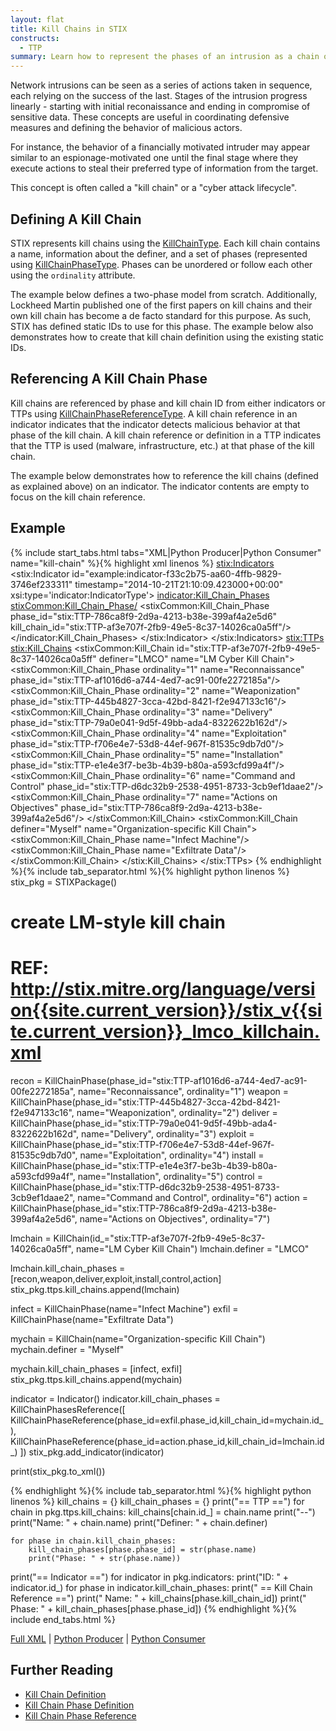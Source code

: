 ```yaml
---
layout: flat
title: Kill Chains in STIX
constructs:
  - TTP
summary: Learn how to represent the phases of an intrusion as a chain of actions.
---
```


Network intrusions can be seen as a series of actions taken in sequence, each relying on the success of the last. Stages of the intrusion progress linearly - starting with initial reconaissance and ending in compromise of sensitive data.
These concepts are useful in coordinating defensive measures and defining the behavior of malicious actors.

For instance, the behavior of a financially motivated intruder may appear similar to an espionage-motivated one until the final stage where they execute actions to steal their preferred type of information from the target.

This concept is often called a "kill chain" or a "cyber attack lifecycle".

## Defining A Kill Chain

STIX represents kill chains using the [KillChainType](data-model/{{site.current_version}}/stixCommon/KillChainType). Each kill chain contains a name, information about the definer, and a set of phases (represented using [KillChainPhaseType](data-model/{{site.current_version}}/stixCommon/KillChainPhaseType). Phases can be unordered or follow each other using the `ordinality` attribute.

The example below defines a two-phase model from scratch. Additionally, Lockheed Martin published one of the first papers on kill chains and their own kill chain has become a de facto standard for this purpose. As such, STIX has defined static IDs to use for this phase. The example below also demonstrates how to create that kill chain definition using the existing static IDs.

## Referencing A Kill Chain Phase

Kill chains are referenced by phase and kill chain ID from either indicators or TTPs using [KillChainPhaseReferenceType](/data-model/{{site.current_version}}/stixCommon/KillChainPhaseReferenceType). A kill chain reference in an indicator indicates that the indicator detects malicious behavior at that phase of the kill chain. A kill chain reference or definition in a TTP indicates that the TTP is used (malware, infrastructure, etc.) at that phase of the kill chain.

The example below demonstrates how to reference the kill chains (defined as explained above) on an indicator. The indicator contents are empty to focus on the kill chain reference.

## Example

{% include start_tabs.html tabs="XML|Python Producer|Python Consumer" name="kill-chain" %}{% highlight xml linenos %}
<stix:Indicators>
    <stix:Indicator id="example:indicator-f33c2b75-aa60-4ffb-9829-3746ef233311" timestamp="2014-10-21T21:10:09.423000+00:00" xsi:type='indicator:IndicatorType'>
        <indicator:Kill_Chain_Phases>
            <stixCommon:Kill_Chain_Phase/>
            <stixCommon:Kill_Chain_Phase phase_id="stix:TTP-786ca8f9-2d9a-4213-b38e-399af4a2e5d6" kill_chain_id="stix:TTP-af3e707f-2fb9-49e5-8c37-14026ca0a5ff"/>
        </indicator:Kill_Chain_Phases>
    </stix:Indicator>
</stix:Indicators>
<stix:TTPs>
    <stix:Kill_Chains>
        <stixCommon:Kill_Chain id="stix:TTP-af3e707f-2fb9-49e5-8c37-14026ca0a5ff" definer="LMCO" name="LM Cyber Kill Chain">
            <stixCommon:Kill_Chain_Phase ordinality="1" name="Reconnaissance" phase_id="stix:TTP-af1016d6-a744-4ed7-ac91-00fe2272185a"/>
            <stixCommon:Kill_Chain_Phase ordinality="2" name="Weaponization" phase_id="stix:TTP-445b4827-3cca-42bd-8421-f2e947133c16"/>
            <stixCommon:Kill_Chain_Phase ordinality="3" name="Delivery" phase_id="stix:TTP-79a0e041-9d5f-49bb-ada4-8322622b162d"/>
            <stixCommon:Kill_Chain_Phase ordinality="4" name="Exploitation" phase_id="stix:TTP-f706e4e7-53d8-44ef-967f-81535c9db7d0"/>
            <stixCommon:Kill_Chain_Phase ordinality="5" name="Installation" phase_id="stix:TTP-e1e4e3f7-be3b-4b39-b80a-a593cfd99a4f"/>
            <stixCommon:Kill_Chain_Phase ordinality="6" name="Command and Control" phase_id="stix:TTP-d6dc32b9-2538-4951-8733-3cb9ef1daae2"/>
            <stixCommon:Kill_Chain_Phase ordinality="7" name="Actions on Objectives" phase_id="stix:TTP-786ca8f9-2d9a-4213-b38e-399af4a2e5d6"/>
        </stixCommon:Kill_Chain>
        <stixCommon:Kill_Chain definer="Myself" name="Organization-specific Kill Chain">
            <stixCommon:Kill_Chain_Phase name="Infect Machine"/>
            <stixCommon:Kill_Chain_Phase name="Exfiltrate Data"/>
        </stixCommon:Kill_Chain>
    </stix:Kill_Chains>
</stix:TTPs>
{% endhighlight %}{% include tab_separator.html %}{% highlight python linenos %}
stix_pkg = STIXPackage()

# create LM-style kill chain
# REF: http://stix.mitre.org/language/version{{site.current_version}}/stix_v{{site.current_version}}_lmco_killchain.xml

recon = KillChainPhase(phase_id="stix:TTP-af1016d6-a744-4ed7-ac91-00fe2272185a", name="Reconnaissance", ordinality="1")
weapon = KillChainPhase(phase_id="stix:TTP-445b4827-3cca-42bd-8421-f2e947133c16", name="Weaponization", ordinality="2")
deliver = KillChainPhase(phase_id="stix:TTP-79a0e041-9d5f-49bb-ada4-8322622b162d", name="Delivery", ordinality="3")
exploit = KillChainPhase(phase_id="stix:TTP-f706e4e7-53d8-44ef-967f-81535c9db7d0", name="Exploitation", ordinality="4")
install = KillChainPhase(phase_id="stix:TTP-e1e4e3f7-be3b-4b39-b80a-a593cfd99a4f", name="Installation", ordinality="5")
control = KillChainPhase(phase_id="stix:TTP-d6dc32b9-2538-4951-8733-3cb9ef1daae2", name="Command and Control", ordinality="6")
action = KillChainPhase(phase_id="stix:TTP-786ca8f9-2d9a-4213-b38e-399af4a2e5d6", name="Actions on Objectives", ordinality="7")

lmchain = KillChain(id_="stix:TTP-af3e707f-2fb9-49e5-8c37-14026ca0a5ff", name="LM Cyber Kill Chain")
lmchain.definer = "LMCO"

lmchain.kill_chain_phases = [recon,weapon,deliver,exploit,install,control,action]
stix_pkg.ttps.kill_chains.append(lmchain)

infect = KillChainPhase(name="Infect Machine")
exfil = KillChainPhase(name="Exfiltrate Data")

mychain = KillChain(name="Organization-specific Kill Chain")
mychain.definer = "Myself"

mychain.kill_chain_phases = [infect, exfil]
stix_pkg.ttps.kill_chains.append(mychain)

indicator = Indicator()
indicator.kill_chain_phases = KillChainPhasesReference([
    KillChainPhaseReference(phase_id=exfil.phase_id,kill_chain_id=mychain.id_),
    KillChainPhaseReference(phase_id=action.phase_id,kill_chain_id=lmchain.id_)
])
stix_pkg.add_indicator(indicator)

print(stix_pkg.to_xml())

{% endhighlight %}{% include tab_separator.html %}{% highlight python linenos %}
kill_chains = {}
kill_chain_phases = {}
print("== TTP ==")
for chain in pkg.ttps.kill_chains:
    kill_chains[chain.id_] = chain.name
    print("--")
    print("Name: " + chain.name)
    print("Definer: " + chain.definer)
    
    for phase in chain.kill_chain_phases: 
        kill_chain_phases[phase.phase_id] = str(phase.name)
        print("Phase: " + str(phase.name))

print("== Indicator ==")
for indicator in pkg.indicators:
    print("ID: " + indicator.id_)
    for phase in indicator.kill_chain_phases:
        print("  == Kill Chain Reference ==")
        print("  Name: " + kill_chains[phase.kill_chain_id])
        print("  Phase: " + kill_chain_phases[phase.phase_id])
{% endhighlight %}{% include end_tabs.html %}

[Full XML](kill-chain.xml) | [Python Producer](kill-chain_producer.py) | [Python Consumer](kill-chain_consumer.py)

## Further Reading

* [Kill Chain Definition](/data-model/{{site.current_version}}/stixCommon/KillChainType/)
* [Kill Chain Phase Definition](/data-model/{{site.current_version}}/stixCommon/KillChainPhaseType/)
* [Kill Chain Phase Reference](/data-model/{{site.current_version}}/stixCommon/KillChainPhaseReferenceType)
